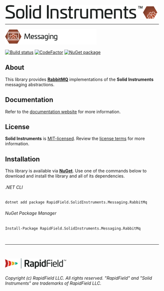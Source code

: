 <!--
Copyright (c) RapidField LLC. Licensed under the MIT License. See LICENSE.txt in the project root for license information.
-->

![Solid Instruments logo](../../SolidInstruments.Logo.Color.Transparent.500w.png)
- - -

![Messaging label](../RapidField.SolidInstruments.Messaging/Label.Messaging.300w.png)

[![Build status](https://img.shields.io/appveyor/ci/adamjstone/solid-instruments.svg?style=popout&label=build)](https://ci.appveyor.com/project/adamjstone/solid-instruments/branch/master)
[![CodeFactor](https://img.shields.io/codefactor/grade/github/rapidfield/solid-instruments/master.svg?style=popout&label=quality)](https://www.codefactor.io/repository/github/rapidfield/solid-instruments)
[![NuGet package](https://img.shields.io/nuget/vpre/Rapidfield.SolidInstruments.Messaging.RabbitMq.svg?color=blue&label=version)](https://www.nuget.org/packages/RapidField.SolidInstruments.Messaging.RabbitMq)

## About

This library provides [**RabbitMQ**](https://www.rabbitmq.com/) implementations of the **Solid Instruments** messaging abstractions.

## Documentation

Refer to the [documentation website](https://www.solidinstruments.com/api/RapidField.SolidInstruments.Messaging.RabbitMq.html) for more information.

## License

**Solid Instruments** is [MIT-licensed](https://en.wikipedia.org/wiki/MIT_License). Review the [license terms](../../LICENSE.txt) for more information.

## Installation

This library is available via [**NuGet**](https://docs.microsoft.com/en-us/nuget/quickstart/install-and-use-a-package-in-visual-studio). Use one of the commands below to download and install the library and all of its dependencies.

###### .NET CLI

```shell
dotnet add package RapidField.SolidInstruments.Messaging.RabbitMq
```

###### NuGet Package Manager

```shell
Install-Package RapidField.SolidInstruments.Messaging.RabbitMq
```

<br />

- - -

<br />

![RapidField logo](../../RapidField.Logo.Color.Black.Transparent.200w.png)

###### Copyright (c) RapidField LLC. All rights reserved. "RapidField" and "Solid Instruments" are trademarks of RapidField LLC.